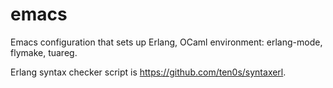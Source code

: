 emacs
=====

Emacs configuration that sets up Erlang, OCaml environment: erlang-mode, flymake, tuareg.

Erlang syntax checker script is https://github.com/ten0s/syntaxerl.
